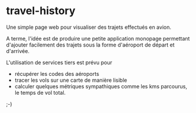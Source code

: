 travel-history
==============

Une simple page web pour visualiser des trajets effectués en avion.

A terme, l'idée est de produire une petite application monopage permettant d'ajouter 
facilement des trajets sous la forme d'aéroport de départ et d'arrivée.

L'utilisation de services tiers est prévu pour 
- récupérer les codes des aéroports
- tracer les vols sur une carte de manière lisible
- calculer quelques métriques sympathiques comme les kms parcourus, le temps de vol total.

;-)
